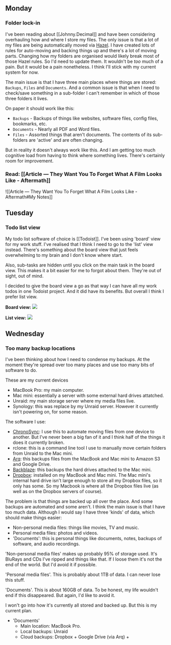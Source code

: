 ## Monday

### Folder lock-in

I've been reading about [[Johnny.Decimal]] and have been considering overhauling how and where I store my files. The only issue is that a lot of my files are being automatically moved via [Hazel](https://www.noodlesoft.com/). I have created lots of rules for auto-moving and backing things up and there's a lot of moving parts. Changing how my folders are organised would likely break most of those Hazel rules. So I'd need to update them. It wouldn't be *too* much of a pain. But it would be a pain nonetheless. I think I'll stick with my current system for now.

The main issue is that I have three main places where things are stored: `Backups`, `Files` and `Documents`. And a common issue is that when I need to check/save something in a sub-folder I can't remember in which of those three folders it lives.

On paper it should work like this:
- `Backups` - Backups of things like websites, software files, config files, bookmarks, etc.
- `Documents` - Nearly all PDF and Word files.
- `Files` - Assorted things that aren't documents. The contents of its sub-folders are 'active' and are often changing.

But in reality it doesn't always work like this. And I am getting too much cognitive load from having to think where something lives. There's certainly room for improvement.

### Read: [[Article — They Want You To Forget What A Film Looks Like - Aftermath]]

![[Article — They Want You To Forget What A Film Looks Like - Aftermath#My Notes]]

## Tuesday

### Todo list view

My todo list software of choice is [[Todoist]]. I've been using 'board' view for my work stuff. I've realised that I think I need to go to the 'list' view instead. There's something about the board view that just feels overwhelming to my brain and I don't know where start.

Also, sub-tasks are hidden until you click on the main task in the board view. This makes it a bit easier for me to forgot about them. They're out of sight, out of mind.

I decided to give the board view a go as that way I can have all my work todos in one Todoist project. And it did have its benefits. But overall I think I prefer list view.

**Board view:**
![](https://res.cloudinary.com/imagist/image/fetch/q_auto/f_auto/c_scale,w_2624/https%3A%2F%2Ftdinspiration.wpengine.com%2Fwp-content%2Fuploads%2F2020%2F10%2Ftodoist-board-todays-work-1.png)

**List view:**
![](https://res.cloudinary.com/imagist/image/fetch/q_auto/f_auto/c_scale,w_2624/https%3A%2F%2Ftdinspiration.wpengine.com%2Fwp-content%2Fuploads%2F2021%2F05%2F5_block-wide.png)

## Wednesday

### Too many backup locations

I've been thinking about how I need to condense my backups. At the moment they're spread over too many places and use too many bits of software to do.

These are my current devices
- MacBook Pro: my main computer.
- Mac mini: essentially a server with some external hard drives attatched.
- Unraid: my main storage server where my media files live.
- Synology: this was replace by my Unraid server. However it currently isn't powering on, for some reason.

The software I use:
- [ChronoSync](https://www.econtechnologies.com/chronosync/overview.html): I use this to automate moving files from one device to another. But I've never been a big fan of it and I think half of the things it does it currently broken.
- rclone: this is a command line tool I use to manually move certain folders from Unraid to the Mac mini.
- [Arq](https://www.arqbackup.com/): this backups files from the MacBook and Mac mini to Amazon S3 and Google Drive.
- [Backblaze](https://www.backblaze.com/): this backups the hard drives attached to the Mac mini.
- [Dropbox](https://www.dropbox.com/): installed on my MacBook and Mac mini. The Mac mini's internal hard drive isn't large enough to store all my Dropbox files, so it only has some. So my Macbook is where all the Dropbox files live (as well as on the Dropbox servers of course).

The problem is that things are backed up all over the place. And some backups are automated and some aren't. I think the main issue is that I have too much data. Although I would say I have three 'kinds' of data, which should make things easier:
- Non-personal media files: things like movies, TV and music. 
- Personal media files: photos and videos.
- 'Documents': this is personal things like documents, notes, backups of software, and audio recordings.

'Non-personal media files' makes up probably 95% of storage used. It's BluRays and CDs I've ripped and things like that. If I loose them it's not the end of the world. But I'd avoid it if possible.

'Personal media files'. This is probably about 1TB of data. I can never lose this stuff.

'Documents'. This is about 160GB of data. To be honest, my life wouldn't end if this disappeared. But again, I'd like to avoid it.


I won't go into how it's currently all stored and backed up. But this is my current plan.

- 'Documents'
	- Main location: MacBook Pro.
	- Local backups: Unraid
	- Cloud backups: Dropbox + Google Drive (via Arq) + 